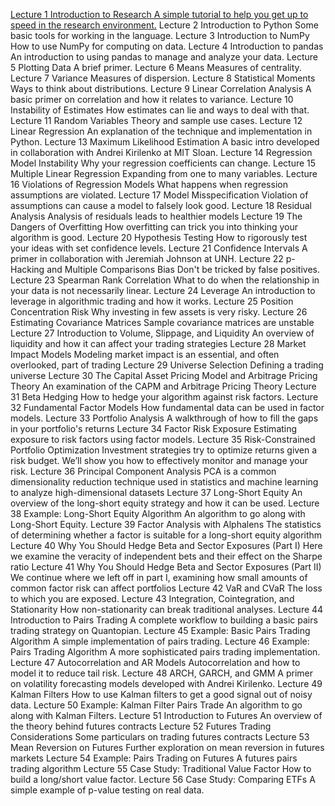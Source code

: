 [Lecture 1 Introduction to Research A simple tutorial to help you get up to speed in the research environment.](https://github.com/quantopian/research_public/tree/master/notebooks/lectures/Introduction_to_Research)
Lecture 2 Introduction to Python Some basic tools for working in the language.
Lecture 3 Introduction to NumPy How to use NumPy for computing on data.
Lecture 4 Introduction to pandas An introduction to using pandas to manage and analyze your data.
Lecture 5 Plotting Data A brief primer.
Lecture 6 Means Measures of centrality.
Lecture 7 Variance Measures of dispersion.
Lecture 8 Statistical Moments Ways to think about distributions.
Lecture 9 Linear Correlation Analysis A basic primer on correlation and how it relates to variance.
Lecture 10 Instability of Estimates How estimates can lie and ways to deal with that.
Lecture 11 Random Variables Theory and sample use cases.
Lecture 12 Linear Regression An explanation of the technique and implementation in Python.
Lecture 13 Maximum Likelihood Estimation A basic intro developed in collaboration with Andrei Kirilenko at MIT Sloan.
Lecture 14 Regression Model Instability Why your regression coefficients can change.
Lecture 15 Multiple Linear Regression Expanding from one to many variables.
Lecture 16 Violations of Regression Models What happens when regression assumptions are violated.
Lecture 17 Model Misspecification Violation of assumptions can cause a model to falsely look good.
Lecture 18 Residual Analysis Analysis of residuals leads to healthier models
Lecture 19 The Dangers of Overfitting How overfitting can trick you into thinking your algorithm is good.
Lecture 20 Hypothesis Testing How to rigorously test your ideas with set confidence levels.
Lecture 21 Confidence Intervals A primer in collaboration with Jeremiah Johnson at UNH.
Lecture 22 p-Hacking and Multiple Comparisons Bias Don't be tricked by false positives.
Lecture 23 Spearman Rank Correlation What to do when the relationship in your data is not necessarily linear.
Lecture 24 Leverage An introduction to leverage in algorithmic trading and how it works.
Lecture 25 Position Concentration Risk Why investing in few assets is very risky.
Lecture 26 Estimating Covariance Matrices Sample covariance matrices are unstable
Lecture 27 Introduction to Volume, Slippage, and Liquidity An overview of liquidity and how it can affect your trading strategies
Lecture 28 Market Impact Models Modeling market impact is an essential, and often overlooked, part of trading
Lecture 29 Universe Selection Defining a trading universe
Lecture 30 The Capital Asset Pricing Model and Arbitrage Pricing Theory An examination of the CAPM and Arbitrage Pricing Theory
Lecture 31 Beta Hedging How to hedge your algorithm against risk factors.
Lecture 32 Fundamental Factor Models How fundamental data can be used in factor models.
Lecture 33 Portfolio Analysis A walkthrough of how to fill the gaps in your portfolio's returns
Lecture 34 Factor Risk Exposure Estimating exposure to risk factors using factor models.
Lecture 35 Risk-Constrained Portfolio Optimization Investment strategies try to optimize returns given a risk budget. We’ll show you how to effectively monitor and manage your risk.
Lecture 36 Principal Component Analysis PCA is a common dimensionality reduction technique used in statistics and machine learning to analyze high-dimensional datasets
Lecture 37 Long-Short Equity An overview of the long-short equity strategy and how it can be used.
Lecture 38 Example: Long-Short Equity Algorithm An algorithm to go along with Long-Short Equity.
Lecture 39 Factor Analysis with Alphalens The statistics of determining whether a factor is suitable for a long-short equity algorithm
Lecture 40 Why You Should Hedge Beta and Sector Exposures (Part I) Here we examine the veracity of independent bets and their effect on the Sharpe ratio
Lecture 41 Why You Should Hedge Beta and Sector Exposures (Part II) We continue where we left off in part I, examining how small amounts of common factor risk can affect portfolios
Lecture 42 VaR and CVaR The loss to which you are exposed.
Lecture 43 Integration, Cointegration, and Stationarity How non-stationarity can break traditional analyses.
Lecture 44 Introduction to Pairs Trading A complete workflow to building a basic pairs trading strategy on Quantopian.
Lecture 45 Example: Basic Pairs Trading Algorithm A simple implementation of pairs trading.
Lecture 46 Example: Pairs Trading Algorithm A more sophisticated pairs trading implementation.
Lecture 47 Autocorrelation and AR Models Autocorrelation and how to model it to reduce tail risk.
Lecture 48 ARCH, GARCH, and GMM A primer on volatility forecasting models developed with Andrei Kirilenko.
Lecture 49 Kalman Filters How to use Kalman filters to get a good signal out of noisy data.
Lecture 50 Example: Kalman Filter Pairs Trade An algorithm to go along with Kalman Filters.
Lecture 51 Introduction to Futures An overview of the theory behind futures contracts
Lecture 52 Futures Trading Considerations Some particulars on trading futures contracts
Lecture 53 Mean Reversion on Futures Further exploration on mean reversion in futures markets
Lecture 54 Example: Pairs Trading on Futures A futures pairs trading algorithm
Lecture 55 Case Study: Traditional Value Factor How to build a long/short value factor.
Lecture 56 Case Study: Comparing ETFs A simple example of p-value testing on real data.